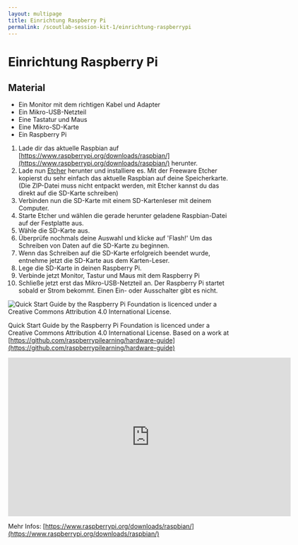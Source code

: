 ```yaml
---
layout: multipage
title: Einrichtung Raspberry Pi
permalink: /scoutlab-session-kit-1/einrichtung-raspberrypi
---
```

# Einrichtung Raspberry Pi

## Material

* Ein Monitor mit dem richtigen Kabel und Adapter
* Ein Mikro-USB-Netzteil
* Eine Tastatur und Maus
* Eine Mikro-SD-Karte
* Ein Raspberry Pi


1. Lade dir das aktuelle Raspbian auf <span class="glyphicon glyphicon-download-alt" aria-hidden="true">[https://www.raspberrypi.org/downloads/raspbian/](https://www.raspberrypi.org/downloads/raspbian/)</span> herunter.
2. Lade nun <span class="glyphicon glyphicon-download-alt" aria-hidden="true">[Etcher](https://etcher.io/)</span> herunter und installiere es. Mit der Freeware Etcher kopierst du sehr einfach das aktuelle Raspbian auf deine Speicherkarte. (Die ZIP-Datei muss nicht entpackt werden, mit Etcher kannst du das direkt auf die SD-Karte schreiben)
3. Verbinden nun die SD-Karte mit einem SD-Kartenleser mit deinem Computer.
4. Starte Etcher und wählen die gerade herunter geladene Raspbian-Datei auf der Festplatte aus.
5. Wähle die SD-Karte aus.
6. Überprüfe nochmals  deine Auswahl und klicke auf 'Flash!' Um das Schreiben von Daten auf die SD-Karte zu beginnen.
7. Wenn das Schreiben auf die SD-Karte erfolgreich beendet wurde, entnehme jetzt die SD-Karte aus dem Karten-Leser.
8. Lege die SD-Karte in deinen Raspberry Pi.
9. Verbinde jetzt Monitor, Tastur und Maus mit dem Raspberry Pi
10. Schließe jetzt erst das Mikro-USB-Netzteil an. Der Raspberry Pi startet sobald er Strom bekommt. Einen Ein- oder Ausschalter gibt es nicht.

![Quick Start Guide by the Raspberry Pi Foundation is licenced under a Creative Commons Attribution 4.0 International License.](https://github.com/raspberrypilearning/hardware-guide/raw/master/images/plug-in.gif)

Quick Start Guide by the Raspberry Pi Foundation is licenced under a Creative Commons Attribution 4.0 International License. Based on a work at [https://github.com/raspberrypilearning/hardware-guide](https://github.com/raspberrypilearning/hardware-guide)

<div class="hidden-print">
<iframe src="https://player.vimeo.com/video/218269657" width="640" height="360" frameborder="0" webkitallowfullscreen mozallowfullscreen allowfullscreen></iframe></div>

Mehr Infos: [https://www.raspberrypi.org/downloads/raspbian/](https://www.raspberrypi.org/downloads/raspbian/)
